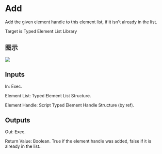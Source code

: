 # Add

Add the given element handle to this element list, if it isn't already in the list.

Target is Typed Element List Library

## 图示

![]($-20221218-21161811.png)

## Inputs

In: Exec.

Element List: Typed Element List Structure.

Element Handle: Script Typed Element Handle Structure (by ref).  

## Outputs

Out: Exec.

Return Value: Boolean. True if the element handle was added, false if it is already in the list..

